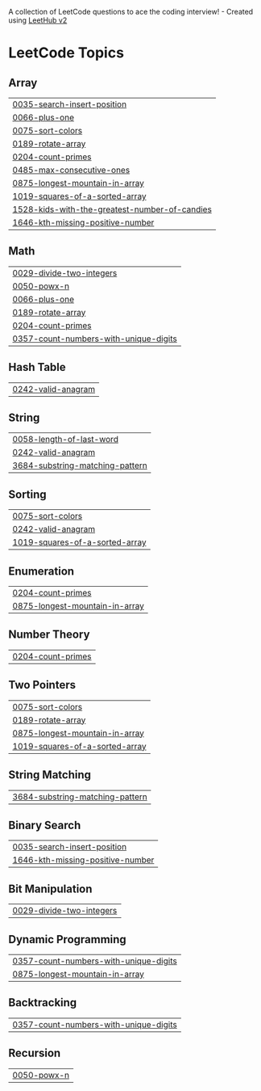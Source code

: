 A collection of LeetCode questions to ace the coding interview! - Created using [LeetHub v2](https://github.com/arunbhardwaj/LeetHub-2.0)
<!---LeetCode Topics Start-->
# LeetCode Topics
## Array
|  |
| ------- |
| [0035-search-insert-position](https://github.com/Aadithya2201/Leetcode/tree/master/0035-search-insert-position) |
| [0066-plus-one](https://github.com/Aadithya2201/Leetcode/tree/master/0066-plus-one) |
| [0075-sort-colors](https://github.com/Aadithya2201/Leetcode/tree/master/0075-sort-colors) |
| [0189-rotate-array](https://github.com/Aadithya2201/Leetcode/tree/master/0189-rotate-array) |
| [0204-count-primes](https://github.com/Aadithya2201/Leetcode/tree/master/0204-count-primes) |
| [0485-max-consecutive-ones](https://github.com/Aadithya2201/Leetcode/tree/master/0485-max-consecutive-ones) |
| [0875-longest-mountain-in-array](https://github.com/Aadithya2201/Leetcode/tree/master/0875-longest-mountain-in-array) |
| [1019-squares-of-a-sorted-array](https://github.com/Aadithya2201/Leetcode/tree/master/1019-squares-of-a-sorted-array) |
| [1528-kids-with-the-greatest-number-of-candies](https://github.com/Aadithya2201/Leetcode/tree/master/1528-kids-with-the-greatest-number-of-candies) |
| [1646-kth-missing-positive-number](https://github.com/Aadithya2201/Leetcode/tree/master/1646-kth-missing-positive-number) |
## Math
|  |
| ------- |
| [0029-divide-two-integers](https://github.com/Aadithya2201/Leetcode/tree/master/0029-divide-two-integers) |
| [0050-powx-n](https://github.com/Aadithya2201/Leetcode/tree/master/0050-powx-n) |
| [0066-plus-one](https://github.com/Aadithya2201/Leetcode/tree/master/0066-plus-one) |
| [0189-rotate-array](https://github.com/Aadithya2201/Leetcode/tree/master/0189-rotate-array) |
| [0204-count-primes](https://github.com/Aadithya2201/Leetcode/tree/master/0204-count-primes) |
| [0357-count-numbers-with-unique-digits](https://github.com/Aadithya2201/Leetcode/tree/master/0357-count-numbers-with-unique-digits) |
## Hash Table
|  |
| ------- |
| [0242-valid-anagram](https://github.com/Aadithya2201/Leetcode/tree/master/0242-valid-anagram) |
## String
|  |
| ------- |
| [0058-length-of-last-word](https://github.com/Aadithya2201/Leetcode/tree/master/0058-length-of-last-word) |
| [0242-valid-anagram](https://github.com/Aadithya2201/Leetcode/tree/master/0242-valid-anagram) |
| [3684-substring-matching-pattern](https://github.com/Aadithya2201/Leetcode/tree/master/3684-substring-matching-pattern) |
## Sorting
|  |
| ------- |
| [0075-sort-colors](https://github.com/Aadithya2201/Leetcode/tree/master/0075-sort-colors) |
| [0242-valid-anagram](https://github.com/Aadithya2201/Leetcode/tree/master/0242-valid-anagram) |
| [1019-squares-of-a-sorted-array](https://github.com/Aadithya2201/Leetcode/tree/master/1019-squares-of-a-sorted-array) |
## Enumeration
|  |
| ------- |
| [0204-count-primes](https://github.com/Aadithya2201/Leetcode/tree/master/0204-count-primes) |
| [0875-longest-mountain-in-array](https://github.com/Aadithya2201/Leetcode/tree/master/0875-longest-mountain-in-array) |
## Number Theory
|  |
| ------- |
| [0204-count-primes](https://github.com/Aadithya2201/Leetcode/tree/master/0204-count-primes) |
## Two Pointers
|  |
| ------- |
| [0075-sort-colors](https://github.com/Aadithya2201/Leetcode/tree/master/0075-sort-colors) |
| [0189-rotate-array](https://github.com/Aadithya2201/Leetcode/tree/master/0189-rotate-array) |
| [0875-longest-mountain-in-array](https://github.com/Aadithya2201/Leetcode/tree/master/0875-longest-mountain-in-array) |
| [1019-squares-of-a-sorted-array](https://github.com/Aadithya2201/Leetcode/tree/master/1019-squares-of-a-sorted-array) |
## String Matching
|  |
| ------- |
| [3684-substring-matching-pattern](https://github.com/Aadithya2201/Leetcode/tree/master/3684-substring-matching-pattern) |
## Binary Search
|  |
| ------- |
| [0035-search-insert-position](https://github.com/Aadithya2201/Leetcode/tree/master/0035-search-insert-position) |
| [1646-kth-missing-positive-number](https://github.com/Aadithya2201/Leetcode/tree/master/1646-kth-missing-positive-number) |
## Bit Manipulation
|  |
| ------- |
| [0029-divide-two-integers](https://github.com/Aadithya2201/Leetcode/tree/master/0029-divide-two-integers) |
## Dynamic Programming
|  |
| ------- |
| [0357-count-numbers-with-unique-digits](https://github.com/Aadithya2201/Leetcode/tree/master/0357-count-numbers-with-unique-digits) |
| [0875-longest-mountain-in-array](https://github.com/Aadithya2201/Leetcode/tree/master/0875-longest-mountain-in-array) |
## Backtracking
|  |
| ------- |
| [0357-count-numbers-with-unique-digits](https://github.com/Aadithya2201/Leetcode/tree/master/0357-count-numbers-with-unique-digits) |
## Recursion
|  |
| ------- |
| [0050-powx-n](https://github.com/Aadithya2201/Leetcode/tree/master/0050-powx-n) |
<!---LeetCode Topics End-->